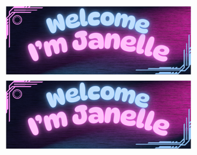 <p align="center">
  <img src="https://github.com/ArelleNox/ArelleNox/blob/main/banner2.png?raw=true" alt="My Banner">
</p>


![My Banner](https://github.com/ArelleNox/ArelleNox/blob/main/banner2.png?raw=true)

